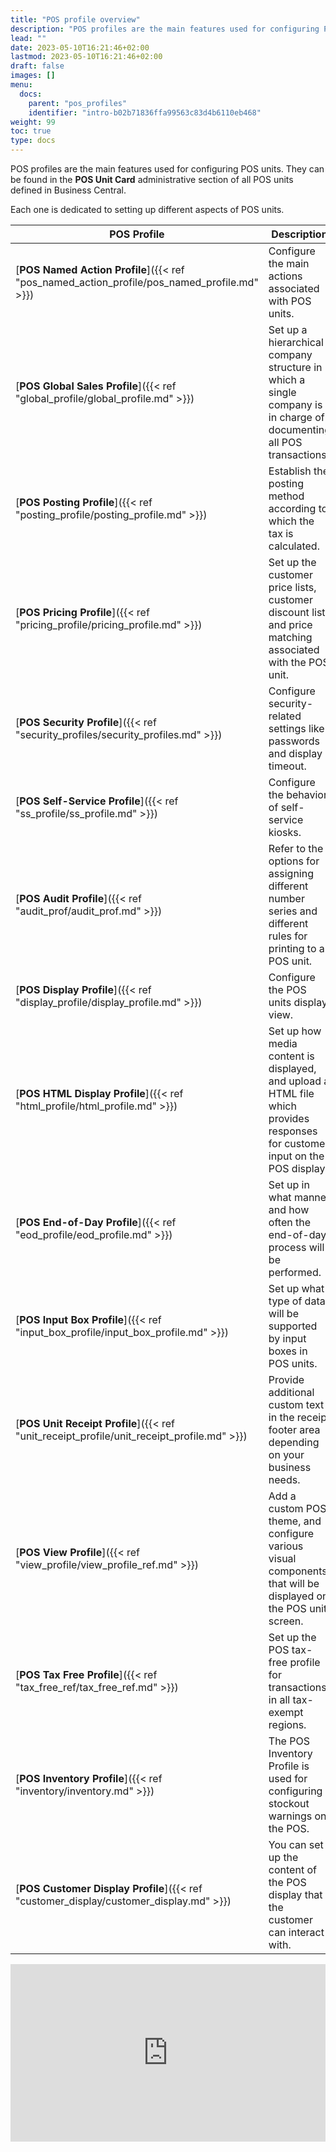 ```yaml
---
title: "POS profile overview"
description: "POS profiles are the main features used for configuring POS units."
lead: ""
date: 2023-05-10T16:21:46+02:00
lastmod: 2023-05-10T16:21:46+02:00
draft: false
images: []
menu:
  docs:
    parent: "pos_profiles"
    identifier: "intro-b02b71836ffa99563c83d4b6110eb468"
weight: 99
toc: true
type: docs
---
```


POS profiles are the main features used for configuring POS units. They can be found in the **POS Unit Card** administrative section of all POS units defined in Business Central.

Each one is dedicated to setting up different aspects of POS units.

| POS Profile     | Description |
| ----------- | ----------- |
| [**POS Named Action Profile**]({{< ref "pos_named_action_profile/pos_named_profile.md" >}}) | Configure the main actions associated with POS units. |
| [**POS Global Sales Profile**]({{< ref "global_profile/global_profile.md" >}})| Set up a hierarchical company structure in which a single company is in charge of documenting all POS transactions. |
| [**POS Posting Profile**]({{< ref "posting_profile/posting_profile.md" >}}) | Establish the posting method according to which the tax is calculated. |
| [**POS Pricing Profile**]({{< ref "pricing_profile/pricing_profile.md" >}}) | Set up the customer price lists, customer discount list, and price matching associated with the POS unit. |
| [**POS Security Profile**]({{< ref "security_profiles/security_profiles.md" >}}) | Configure security-related settings like passwords and display timeout. |
| [**POS Self-Service Profile**]({{< ref "ss_profile/ss_profile.md" >}}) | Configure the behavior of self-service kiosks. | 
| [**POS Audit Profile**]({{< ref "audit_prof/audit_prof.md" >}}) | Refer to the options for assigning different number series and different rules for printing to a POS unit. |
| [**POS Display Profile**]({{< ref "display_profile/display_profile.md" >}}) | Configure the POS units display view. |
| [**POS HTML Display Profile**]({{< ref "html_profile/html_profile.md" >}}) | Set up how media content is displayed, and upload a HTML file which provides responses for customer input on the POS display. |
| [**POS End-of-Day Profile**]({{< ref "eod_profile/eod_profile.md" >}}) | Set up in what manner and how often the end-of-day process will be performed. |
| [**POS Input Box Profile**]({{< ref "input_box_profile/input_box_profile.md" >}}) | Set up what type of data will be supported by input boxes in POS units. |
| [**POS Unit Receipt Profile**]({{< ref "unit_receipt_profile/unit_receipt_profile.md" >}}) | Provide additional custom text in the receipt footer area depending on your business needs. |
| [**POS View Profile**]({{< ref "view_profile/view_profile_ref.md" >}}) | Add a custom POS theme, and configure various visual components that will be displayed on the POS unit screen. |
| [**POS Tax Free Profile**]({{< ref "tax_free_ref/tax_free_ref.md" >}}) | Set up the POS tax-free profile for transactions in all tax-exempt regions. |
| [**POS Inventory Profile**]({{< ref "inventory/inventory.md" >}}) | The POS Inventory Profile is used for configuring stockout warnings on the POS. |
| [**POS Customer Display Profile**]({{< ref "customer_display/customer_display.md" >}}) | You can set up the content of the POS display that the customer can interact with. |


<div style="position: relative; overflow: hidden; padding-top: 56.25%;"><iframe src="https://share.synthesia.io/embeds/videos/7fa36668-e98e-44e2-93a8-0238a8f414ad" loading="lazy" title="Synthesia video player - POS Academy: POS Profiles Overview" allow="encrypted-media; fullscreen;" style="position: absolute; width: 100%; height: 100%; top: 0; left: 0; border: none; padding: 0; margin: 0; overflow:hidden;"></iframe></div>